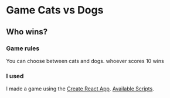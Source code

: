 # Game Cats vs Dogs

## Who wins?

### Game rules

You can choose between cats and dogs. whoever scores 10 wins

### I used

I made a game using the [Create React App](https://github.com/facebook/create-react-app).
[Available Scripts](https://create-react-app.dev/docs/available-scripts).
